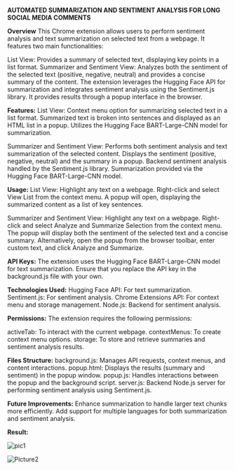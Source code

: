 **AUTOMATED SUMMARIZATION AND SENTIMENT ANALYSIS FOR LONG SOCIAL MEDIA COMMENTS**

**Overview**
This Chrome extension allows users to perform sentiment analysis and text summarization on selected text from a webpage. It features two main functionalities:

List View: Provides a summary of selected text, displaying key points in a list format.
Summarizer and Sentiment View: Analyzes both the sentiment of the selected text (positive, negative, neutral) and provides a concise summary of the content.
The extension leverages the Hugging Face API for summarization and integrates sentiment analysis using the Sentiment.js library. It provides results through a popup interface in the browser.

**Features:**
List View:
Context menu option for summarizing selected text in a list format.
Summarized text is broken into sentences and displayed as an HTML list in a popup.
Utilizes the Hugging Face BART-Large-CNN model for summarization.

Summarizer and Sentiment View:
Performs both sentiment analysis and text summarization of the selected content.
Displays the sentiment (positive, negative, neutral) and the summary in a popup.
Backend sentiment analysis handled by the Sentiment.js library.
Summarization provided via the Hugging Face BART-Large-CNN model.

**Usage:**
List View:
Highlight any text on a webpage.
Right-click and select View List from the context menu.
A popup will open, displaying the summarized content as a list of key sentences.

Summarizer and Sentiment View:
Highlight any text on a webpage.
Right-click and select Analyze and Summarize Selection from the context menu.
The popup will display both the sentiment of the selected text and a concise summary.
Alternatively, open the popup from the browser toolbar, enter custom text, and click Analyze and Summarize.

**API Keys:**
The extension uses the Hugging Face BART-Large-CNN model for text summarization. Ensure that you replace the API key in the background.js file with your own.

**Technologies Used:**
Hugging Face API: For text summarization.
Sentiment.js: For sentiment analysis.
Chrome Extensions API: For context menu and storage management.
Node.js: Backend for sentiment analysis.

**Permissions:**
The extension requires the following permissions:

activeTab: To interact with the current webpage.
contextMenus: To create context menu options.
storage: To store and retrieve summaries and sentiment analysis results.

**Files Structure:**
background.js: Manages API requests, context menus, and content interactions.
popup.html: Displays the results (summary and sentiment) in the popup window.
popup.js: Handles interactions between the popup and the background script.
server.js: Backend Node.js server for performing sentiment analysis using Sentiment.js.

**Future Improvements:**
Enhance summarization to handle larger text chunks more efficiently.
Add support for multiple languages for both summarization and sentiment analysis.

**Result:**


![pic1](https://github.com/user-attachments/assets/4196f996-6a32-4d70-a187-62f746b541e0)


![Picture2](https://github.com/user-attachments/assets/6ccee207-b0f3-4f00-9d05-30ee51aab998)







